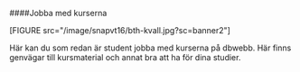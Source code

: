 ####Jobba med kurserna

[FIGURE src="/image/snapvt16/bth-kvall.jpg?sc=banner2"]

Här kan du som redan är student jobba med kurserna på dbwebb. Här finns genvägar till kursmaterial och annat bra att ha för dina studier.
